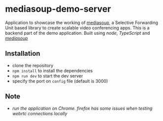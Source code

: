 # mediasoup-demo-server

Application to showcase the working of <a href="https://mediasoup.org" target="_blank">mediasoup</a>, 
a Selective Forwarding Unit based library to create scalable video conferencing apps.
This is a backend part of the demo application. 
Built using _node_, _TypeScript_ and [_mediasoup_](https://www.npmjs.com/package/mediasoup)


## Installation

- clone the repository
- `npm install` to install the dependencies
- `npm run dev` to start the dev server
- specify the port on `config` file (default is 3000)

## Note

- _run the application on Chrome. firefox has some issues when testing webrtc connections locally_
